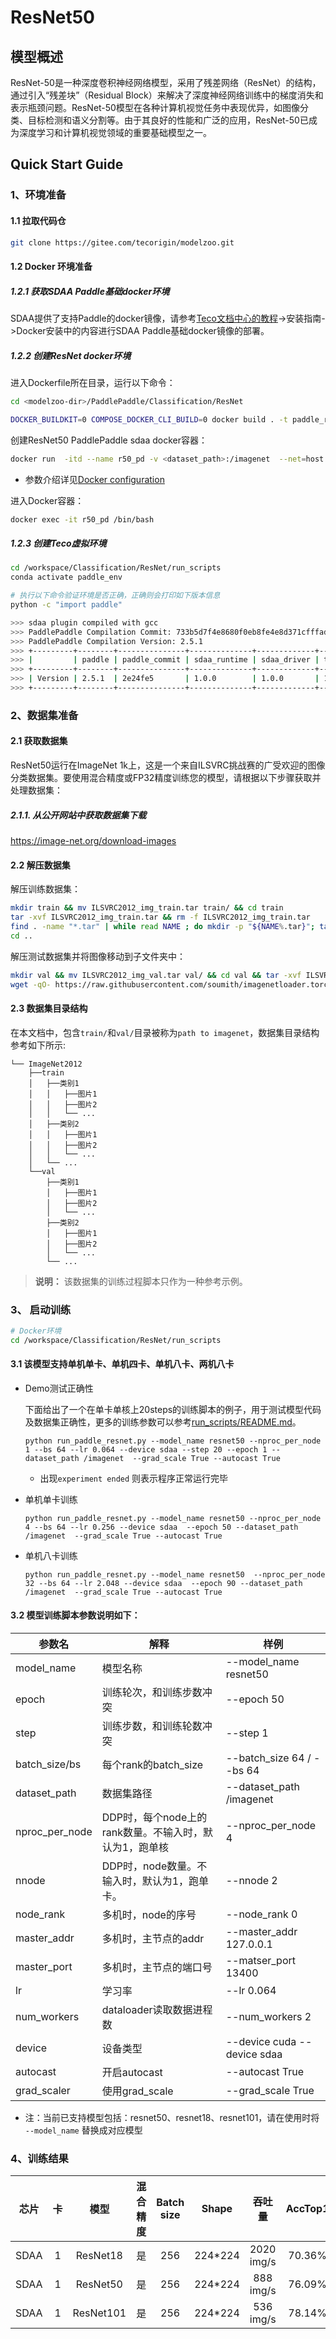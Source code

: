 # ResNet50

## 模型概述
ResNet-50是一种深度卷积神经网络模型，采用了残差网络（ResNet）的结构，通过引入“残差块”（Residual Block）来解决了深度神经网络训练中的梯度消失和表示瓶颈问题。ResNet-50模型在各种计算机视觉任务中表现优异，如图像分类、目标检测和语义分割等。由于其良好的性能和广泛的应用，ResNet-50已成为深度学习和计算机视觉领域的重要基础模型之一。

## Quick Start Guide

### 1、环境准备

#### 1.1 拉取代码仓

``` bash
git clone https://gitee.com/tecorigin/modelzoo.git
```

#### 1.2 Docker 环境准备

##### 1.2.1 获取SDAA Paddle基础docker环境

SDAA提供了支持Paddle的docker镜像，请参考[Teco文档中心的教程](http://docs.tecorigin.com:8880/release/tecopaddle/v1.0.0/)->安装指南->Docker安装中的内容进行SDAA Paddle基础docker镜像的部署。

##### 1.2.2 创建ResNet docker环境
进入Dockerfile所在目录，运行以下命令：

``` bash
cd <modelzoo-dir>/PaddlePaddle/Classification/ResNet

DOCKER_BUILDKIT=0 COMPOSE_DOCKER_CLI_BUILD=0 docker build . -t paddle_r50
```

创建ResNet50 PaddlePaddle sdaa docker容器：

``` bash
docker run  -itd --name r50_pd -v <dataset_path>:/imagenet  --net=host --ipc=host --device /dev/tcaicard0 --device /dev/tcaicard1 --device /dev/tcaicard2 --device /dev/tcaicard3 --shm-size=128g paddle_r50 /bin/bash
```

- 参数介绍详见[Docker configuration](./docs/Docker_configuration.md)

进入Docker容器：

``` bash
docker exec -it r50_pd /bin/bash
```
##### 1.2.3 创建Teco虚拟环境

``` bash
cd /workspace/Classification/ResNet/run_scripts
conda activate paddle_env

# 执行以下命令验证环境是否正确，正确则会打印如下版本信息
python -c "import paddle"

>>> sdaa plugin compiled with gcc
>>> PaddlePaddle Compilation Commit: 733b5d7f4e8680f0eb8fe4e8d371cfffadd4a3fd
>>> PaddlePaddle Compilation Version: 2.5.1
>>> +---------+--------+---------------+--------------+-------------+----------+-----------+-----------+-------------+-------+--------------------+
>>> |         | paddle | paddle_commit | sdaa_runtime | sdaa_driver | teco_dnn | teco_blas | teco_tccl | teco_custom | sdpti | paddle_sdaa_commit |
>>> +---------+--------+---------------+--------------+-------------+----------+-----------+-----------+-------------+-------+--------------------+
>>> | Version | 2.5.1  | 2e24fe5       | 1.0.0        | 1.0.0       | 1.17.0b0 | 1.17.0b0  | 1.14.0    | 1.17.0b0    | 1.0.0 | 04c5143            |
>>> +---------+--------+---------------+--------------+-------------+----------+-----------+-----------+-------------+-------+--------------------+
```

### 2、数据集准备
#### 2.1 获取数据集

ResNet50运行在ImageNet 1k上，这是一个来自ILSVRC挑战赛的广受欢迎的图像分类数据集。要使用混合精度或FP32精度训练您的模型，请根据以下步骤获取并处理数据集：

##### 2.1.1. 从公开网站中获取数据集下载
https://image-net.org/download-images

#### 2.2 解压数据集

解压训练数据集：

``` bash
mkdir train && mv ILSVRC2012_img_train.tar train/ && cd train
tar -xvf ILSVRC2012_img_train.tar && rm -f ILSVRC2012_img_train.tar
find . -name "*.tar" | while read NAME ; do mkdir -p "${NAME%.tar}"; tar -xvf "${NAME}" -C "${NAME%.tar}"; rm -f "${NAME}"; done
cd ..
```
解压测试数据集并将图像移动到子文件夹中：

``` bash
mkdir val && mv ILSVRC2012_img_val.tar val/ && cd val && tar -xvf ILSVRC2012_img_val.tar
wget -qO- https://raw.githubusercontent.com/soumith/imagenetloader.torch/master/valprep.sh | bash
```
#### 2.3 数据集目录结构

在本文档中，包含`train/`和`val/`目录被称为`path to imagenet`，数据集目录结构参考如下所示:

```
└── ImageNet2012
    ├──train
    │   ├──类别1
    │   │   ├──图片1
    │   │   ├──图片2
    │   │   └── ...
    │   ├──类别2
    │   │   ├──图片1
    │   │   ├──图片2
    │   │   └── ...
    │   └── ...
    └──val
        ├──类别1
        │   ├──图片1
        │   ├──图片2
        │   └── ...
        ├──类别2
        │   ├──图片1
        │   ├──图片2
        │   └── ...
        └── ...
```

   > **说明：**
   > 该数据集的训练过程脚本只作为一种参考示例。



### 3、 启动训练

``` bash
# Docker环境
cd /workspace/Classification/ResNet/run_scripts
```
#### 3.1 该模型支持单机单卡、单机四卡、单机八卡、两机八卡

- Demo测试正确性

    下面给出了一个在单卡单核上20steps的训练脚本的例子，用于测试模型代码及数据集正确性，更多的训练参数可以参考[run_scripts/README.md](./run_scripts/README.md)。

    ```
    python run_paddle_resnet.py --model_name resnet50 --nproc_per_node 1 --bs 64 --lr 0.064 --device sdaa --step 20 --epoch 1 --dataset_path /imagenet  --grad_scale True --autocast True
    ```
    - 出现`experiment ended` 则表示程序正常运行完毕

- 单机单卡训练
    ```
    python run_paddle_resnet.py --model_name resnet50 --nproc_per_node 4 --bs 64 --lr 0.256 --device sdaa  --epoch 50 --dataset_path /imagenet  --grad_scale True --autocast True
    ```
- 单机八卡训练
    ```
    python run_paddle_resnet.py --model_name resnet50  --nproc_per_node 32 --bs 64 --lr 2.048 --device sdaa  --epoch 90 --dataset_path /imagenet  --grad_scale True --autocast True

    ```

#### 3.2 模型训练脚本参数说明如下：

参数名 | 解释 | 样例
-----------------|-----------------|-----------------
model_name |模型名称 | --model_name resnet50
epoch| 训练轮次，和训练步数冲突 | --epoch 50
step | 训练步数，和训练轮数冲突 | --step 1
batch_size/bs | 每个rank的batch_size | --batch_size 64 / --bs 64
dataset_path | 数据集路径 | --dataset_path /imagenet
nproc_per_node | DDP时，每个node上的rank数量。不输入时，默认为1，跑单核 | --nproc_per_node 4
nnode | DDP时，node数量。不输入时，默认为1，跑单卡。| --nnode 2
node_rank|多机时，node的序号|--node_rank 0
master_addr|多机时，主节点的addr|--master_addr 127.0.0.1
master_port|多机时，主节点的端口号|--matser_port 13400
lr|学习率|--lr 0.064
num_workers|dataloader读取数据进程数|--num_workers 2
device|设备类型|--device cuda --device sdaa
autocast|开启autocast|--autocast True
grad_scaler| 使用grad_scale | --grad_scale True


* 注：当前已支持模型包括：resnet50、resnet18、resnet101，请在使用时将 `--model_name` 替换成对应模型

### 4、训练结果

| 芯片 |卡  | 模型 |  混合精度 |Batch size|Shape| 吞吐量| AccTop1|
|:-:|:-:|:-:|:-:|:-:|:-:|:-:|:-:|
|SDAA|1| ResNet18 |是|256|224*224| 2020 img/s| 70.36% |
|SDAA|1| ResNet50 |是|256|224*224| 888 img/s| 76.09% |
|SDAA|1| ResNet101 |是|256|224*224| 536 img/s| 78.14% |
